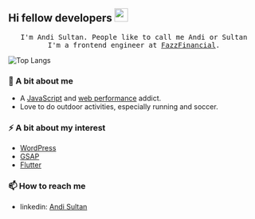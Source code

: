 ## Hi fellow developers <img src="https://user-images.githubusercontent.com/5679180/79618120-0daffb80-80be-11ea-819e-d2b0fa904d07.gif" width="27px">

<p align="center">
  <samp>I'm Andi Sultan. People like to call me Andi or Sultan<br />
  I'm a frontend engineer at <a href="https://fazzfinancial.com">FazzFinancial</a>.
</p>

![Top Langs](https://github-readme-stats.vercel.app/api/top-langs/?username=andisultan&hide=html&layout=compact)

### 🌱 A bit about me
- A [JavaScript](https://www.ecma-international.org/ecma-262/) and [web performance](https://web.dev/measure/) addict.
- Love to do outdoor activities, especially running and soccer.

### ⚡️ A bit about my interest
- [WordPress](https://wordpress.org)
- [GSAP](https://greensock.com/gsap)
- [Flutter](https://flutter.dev)

### 📫 How to reach me
- linkedin: [Andi Sultan](https://github.com/andisultan)
